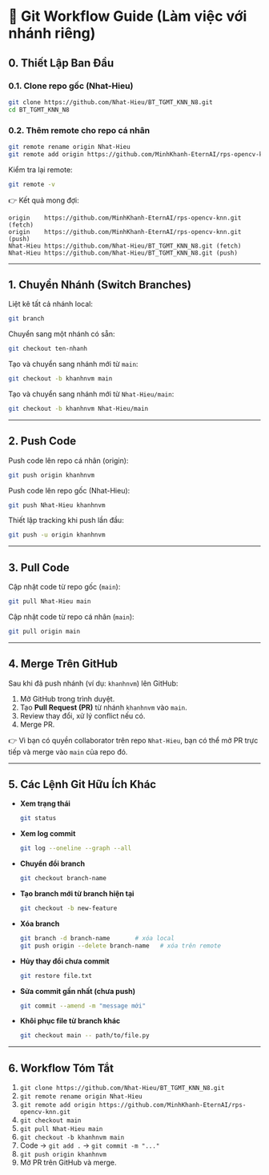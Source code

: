 # 📘 Git Workflow Guide (Làm việc với nhánh riêng)

## 0. Thiết Lập Ban Đầu

### 0.1. Clone repo gốc (Nhat-Hieu)
```bash
git clone https://github.com/Nhat-Hieu/BT_TGMT_KNN_N8.git
cd BT_TGMT_KNN_N8
```

### 0.2. Thêm remote cho repo cá nhân
```bash
git remote rename origin Nhat-Hieu
git remote add origin https://github.com/MinhKhanh-EternAI/rps-opencv-knn.git
```

Kiểm tra lại remote:
```bash
git remote -v
```
👉 Kết quả mong đợi:
```
origin    https://github.com/MinhKhanh-EternAI/rps-opencv-knn.git (fetch)
origin    https://github.com/MinhKhanh-EternAI/rps-opencv-knn.git (push)
Nhat-Hieu https://github.com/Nhat-Hieu/BT_TGMT_KNN_N8.git (fetch)
Nhat-Hieu https://github.com/Nhat-Hieu/BT_TGMT_KNN_N8.git (push)
```

---

## 1. Chuyển Nhánh (Switch Branches)

Liệt kê tất cả nhánh local:
```bash
git branch
```

Chuyển sang một nhánh có sẵn:
```bash
git checkout ten-nhanh
```

Tạo và chuyển sang nhánh mới từ `main`:
```bash
git checkout -b khanhnvm main
```

Tạo và chuyển sang nhánh mới từ `Nhat-Hieu/main`:
```bash
git checkout -b khanhnvm Nhat-Hieu/main
```

---

## 2. Push Code

Push code lên repo cá nhân (origin):
```bash
git push origin khanhnvm
```

Push code lên repo gốc (Nhat-Hieu):
```bash
git push Nhat-Hieu khanhnvm
```

Thiết lập tracking khi push lần đầu:
```bash
git push -u origin khanhnvm
```

---

## 3. Pull Code

Cập nhật code từ repo gốc (`main`):
```bash
git pull Nhat-Hieu main
```

Cập nhật code từ repo cá nhân (`main`):
```bash
git pull origin main
```

---

## 4. Merge Trên GitHub

Sau khi đã push nhánh (ví dụ: `khanhnvm`) lên GitHub:

1. Mở GitHub trong trình duyệt.  
2. Tạo **Pull Request (PR)** từ nhánh `khanhnvm` vào `main`.  
3. Review thay đổi, xử lý conflict nếu có.  
4. Merge PR.  

👉 Vì bạn có quyền collaborator trên repo `Nhat-Hieu`, bạn có thể mở PR trực tiếp và merge vào `main` của repo đó.

---

## 5. Các Lệnh Git Hữu Ích Khác

- **Xem trạng thái**
  ```bash
  git status
  ```
- **Xem log commit**
  ```bash
  git log --oneline --graph --all
  ```
- **Chuyển đổi branch**
  ```bash
  git checkout branch-name
  ```
- **Tạo branch mới từ branch hiện tại**
  ```bash
  git checkout -b new-feature
  ```
- **Xóa branch**
  ```bash
  git branch -d branch-name       # xóa local
  git push origin --delete branch-name   # xóa trên remote
  ```
- **Hủy thay đổi chưa commit**
  ```bash
  git restore file.txt
  ```
- **Sửa commit gần nhất (chưa push)**
  ```bash
  git commit --amend -m "message mới"
  ```
- **Khôi phục file từ branch khác**
  ```bash
  git checkout main -- path/to/file.py
  ```

---

## 6. Workflow Tóm Tắt

1. `git clone https://github.com/Nhat-Hieu/BT_TGMT_KNN_N8.git`  
2. `git remote rename origin Nhat-Hieu`  
3. `git remote add origin https://github.com/MinhKhanh-EternAI/rps-opencv-knn.git`  
4. `git checkout main`  
5. `git pull Nhat-Hieu main`  
6. `git checkout -b khanhnvm main`  
7. Code → `git add .` → `git commit -m "..."`  
8. `git push origin khanhnvm`  
9. Mở PR trên GitHub và merge.  
